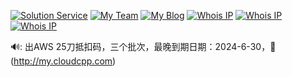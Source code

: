 [![Solution Service](https://img.shields.io/badge/Solution-cloudcpp.com-blue)](https://www.cloudcpp.com)
[![My Team](https://img.shields.io/badge/Team-b—i.net-red)](https://b-i.net)
[![My Blog](https://img.shields.io/badge/Blog-cpp.la-blueviolet)](https://cpp.la)
[![Whois IP](https://img.shields.io/badge/WhoisIP-3.0.3.0-9cf)](https://3.0.3.0)
[![Whois IP](https://img.shields.io/badge/WhoisIP-3.0.2.1-9cf)](https://3.0.2.1)
[![Whois IP](https://img.shields.io/badge/WhoisIP-3.0.2.9-9cf)](https://3.0.2.9)

🔊: 出AWS 25刀抵扣码，三个批次，最晚到期日期：2024-6-30，🛒(http://my.cloudcpp.com)
